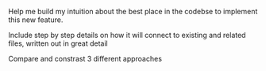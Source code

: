 Help me build my intuition about the best place in the codebse to implement this new feature.

Include step by step details on how it will connect to existing and related files, written out in great detail

Compare and constrast 3 different approaches